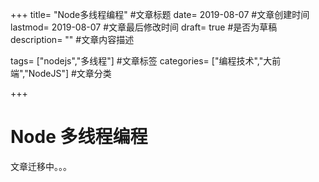 +++
title= "Node多线程编程" #文章标题
date= 2019-08-07 #文章创建时间
lastmod= 2019-08-07 #文章最后修改时间
draft= true #是否为草稿
description= "" #文章内容描述

tags= ["nodejs","多线程"] #文章标签
categories= ["编程技术","大前端","NodeJS"] #文章分类

+++

# Node 多线程编程

文章迁移中。。。
